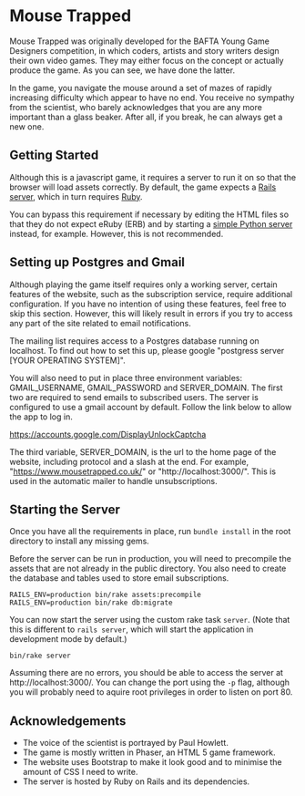 # Mouse Trapped

Mouse Trapped was originally developed for the BAFTA Young Game Designers competition, in which coders, artists and story writers design their own video games. They may either focus on the concept or actually produce the game. As you can see, we have done the latter.

In the game, you navigate the mouse around a set of mazes of rapidly increasing difficulty which appear to have no end. You receive no sympathy from the scientist, who barely acknowledges that you are any more important than a glass beaker. After all, if you break, he can always get a new one.

## Getting Started

Although this is a javascript game, it requires a server to run it on so that the browser will load assets correctly. By default, the game expects a [Rails server](http://rubyonrails.org), which in turn requires [Ruby](https://www.ruby-lang.org/en/documentation/installation/).

You can bypass this requirement if necessary by editing the HTML files so that they do not expect eRuby (ERB) and by starting a [simple Python server](https://docs.python.org/2/library/simplehttpserver.html) instead, for example. However, this is not recommended.

## Setting up Postgres and Gmail

Although playing the game itself requires only a working server, certain features of the website, such as the subscription service, require additional configuration. If you have no intention of using these features, feel free to skip this section. However, this will likely result in errors if you try to access any part of the site related to email notifications. 

The mailing list requires access to a Postgres database running on localhost. To find out how to set this up, please google "postgress server [YOUR OPERATING SYSTEM]".

You will also need to put in place three environment variables: GMAIL\_USERNAME, GMAIL\_PASSWORD and SERVER\_DOMAIN. The first two are required to send emails to subscribed users. The server is configured to use a gmail account by default. Follow the link below to allow the app to log in. 

https://accounts.google.com/DisplayUnlockCaptcha

The third variable, SERVER\_DOMAIN, is the url to the home page of the website, including protocol and a slash at the end. For example, "https://www.mousetrapped.co.uk/" or "http://localhost:3000/". This is used in the automatic mailer to handle unsubscriptions. 

## Starting the Server

Once you have all the requirements in place, run `bundle install` in the root directory to install any missing gems. 

Before the server can be run in production, you will need to precompile the assets that are not already in the public directory. You also need to create the database and tables used to store email subscriptions. 

```
RAILS_ENV=production bin/rake assets:precompile
RAILS_ENV=production bin/rake db:migrate
```

You can now start the server using the custom rake task `server`. (Note that this is different to `rails server`, which will start the application in development mode by default.)

```
bin/rake server 
```

Assuming there are no errors, you should be able to access the server at http://localhost:3000/. You can change the port using the `-p` flag, although you will probably need to aquire root privileges in order to listen on port 80. 

## Acknowledgements

 - The voice of the scientist is portrayed by Paul Howlett.
 - The game is mostly written in Phaser, an HTML 5 game framework.
 - The website uses Bootstrap to make it look good and to minimise the amount of CSS I need to write.
 - The server is hosted by Ruby on Rails and its dependencies.
